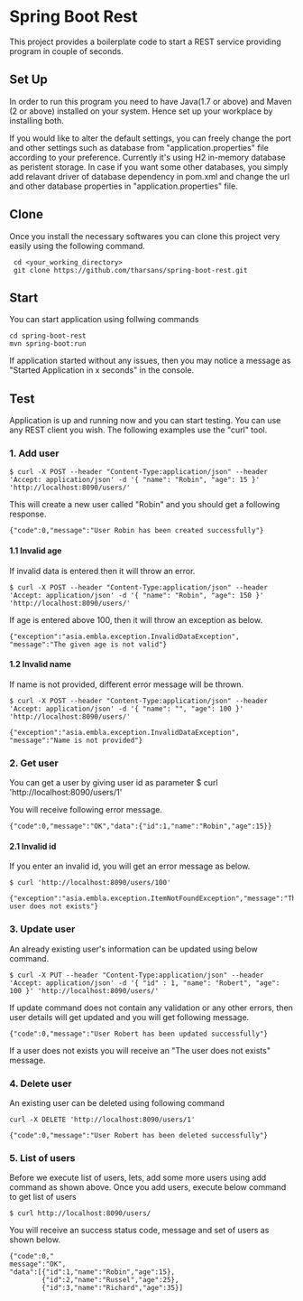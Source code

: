 # Spring Boot Rest
This project provides a boilerplate code to start a REST service providing program in couple of seconds.

## Set Up
In order to run this program you need to have Java(1.7 or above) and Maven (2 or above) installed on your system. Hence set up your workplace by installing both. 

If you would like to alter the default settings, you can freely change the port and other settings such as database from "application.properties" file according to your preference. Currently it's using H2 in-memory database as peristent storage. In case if you want some other databases, you simply add relavant driver of database dependency in pom.xml and change the url and other database properties in "application.properties" file.

## Clone
Once you install the necessary softwares you can clone this project very easily using the following command.
   
     cd <your_working_directory> 
     git clone https://github.com/tharsans/spring-boot-rest.git

## Start
You can start application using follwing commands

    cd spring-boot-rest
    mvn spring-boot:run
    
If application started without any issues, then you may notice a message as "Started Application in x seconds" in the console. 
    
## Test
Application is up and running now and you can start testing. You can use any REST client you wish. The following examples use the "curl" tool.

### 1. Add user
    $ curl -X POST --header "Content-Type:application/json" --header 'Accept: application/json' -d '{ "name": "Robin", "age": 15 }' 'http://localhost:8090/users/'
    
This will create a new user called "Robin" and you should get a following response.

    {"code":0,"message":"User Robin has been created successfully"}
    
#### 1.1 Invalid age
If invalid data is entered then it will throw an error.

    $ curl -X POST --header "Content-Type:application/json" --header 'Accept: application/json' -d '{ "name": "Robin", "age": 150 }' 'http://localhost:8090/users/'
    
 If age is entered above 100, then it will throw an exception as below.

    {"exception":"asia.embla.exception.InvalidDataException", "message":"The given age is not valid"}
    
#### 1.2 Invalid name
If name is not provided, different error message will be thrown. 

    $ curl -X POST --header "Content-Type:application/json" --header 'Accept: application/json' -d '{ "name": "", "age": 100 }' 'http://localhost:8090/users/'

    {"exception":"asia.embla.exception.InvalidDataException", "message":"Name is not provided"}
    
### 2. Get user
You can get a user by giving user id as parameter 
    $ curl 'http://localhost:8090/users/1'
    
You will receive following error message. 

    {"code":0,"message":"OK","data":{"id":1,"name":"Robin","age":15}}
    
#### 2.1 Invalid id
If you enter an invalid id, you will get an error message as below.
   
    $ curl 'http://localhost:8090/users/100' 
    
    {"exception":"asia.embla.exception.ItemNotFoundException","message":"The user does not exists"}
    
### 3. Update user 
An already existing user's information can be updated  using below command.

    $ curl -X PUT --header "Content-Type:application/json" --header 'Accept: application/json' -d '{ "id" : 1, "name": "Robert", "age": 100 }' 'http://localhost:8090/users/'
    
If update command does not contain any validation or any other errors, then user details will get updated and you will get following message.

    {"code":0,"message":"User Robert has been updated successfully"}
    
If a user does not exists you will receive an "The user does not exists" message.

### 4. Delete user
An existing user can be deleted using following command

    curl -X DELETE 'http://localhost:8090/users/1'
    
    {"code":0,"message":"User Robert has been deleted successfully"}
    
### 5. List of users
Before we execute list of users, lets, add some more users using add command as shown above. Once you add users, execute below command to get list of users

    $ curl http://localhost:8090/users/
    
You will receive an success status code, message and set of users as shown below.

    {"code":0,"
    message":"OK",
    "data":[{"id":1,"name":"Robin","age":15},
            {"id":2,"name":"Russel","age":25},
            {"id":3,"name":"Richard","age":35}]
            
